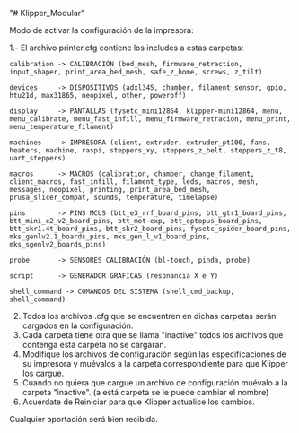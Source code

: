 "# Klipper_Modular" 

Modo de activar la configuración de la impresora:

1.- El archivo printer.cfg contiene los includes a estas carpetas:

	calibration -> CALIBRACIÓN (bed_mesh, firmware_retraction, input_shaper, print_area_bed_mesh, safe_z_home, screws, z_tilt)

	devices     -> DISPOSITIVOS (adxl345, chamber, filament_sensor, gpio, htu21d, max31865, neopixel, other, poweroff)

	display     -> PANTALLAS (fysetc_mini12864, klipper-mini12864, menu, menu_calibrate, menu_fast_infill, menu_firmware_retracion, menu_print, menu_temperature_filament)

	machines    -> IMPRESORA (client, extruder, extruder_pt100, fans, heaters, machine, raspi, steppers_xy, steppers_z_belt, steppers_z_t8, uart_steppers)

	macros      -> MACROS (calibration, chamber, change_filament, client_macros, fast_infill, filament_type, leds, macros, mesh, messages, neopixel, printing, print_area_bed_mesh, prusa_slicer_compat, sounds, temperature, timelapse)

	pins        -> PINS MCUS (btt_e3_rrf_board_pins, btt_gtr1_board_pins, btt_mini_e2_v2_board_pins, btt_mot-exp, btt_optopus_board_pins, btt_skr1.4t_board_pins, btt_skr2_board_pins, fysetc_spider_board_pins, mks_genlv2.1_boards_pins, mks_gen_l_v1_board_pins, mks_sgenlv2_boards_pins)

	probe       -> SENSORES CALIBRACIÓN (bl-touch, pinda, probe)
	
	script      -> GENERADOR GRAFICAS (resonancia X e Y)

	shell_command -> COMANDOS DEL SISTEMA (shell_cmd_backup, shell_command)


2. Todos los archivos .cfg que se encuentren en dichas carpetas serán cargados en la configuración.
3. Cada carpeta tiene otra que se llama "inactive" todos los archivos que contenga está carpeta no se cargaran.
4. Modifique los archivos de configuración según las especificaciones de su impresora y muévalos a la carpeta correspondiente para que Klipper los cargue.
5. Cuando no quiera que cargue un archivo de configuración muévalo a la carpeta "inactive". (a está carpeta se le puede cambiar el nombre)
6. Acuérdate de Reiniciar para que Klipper actualice los cambios.


Cualquier aportación será bien recibida.
